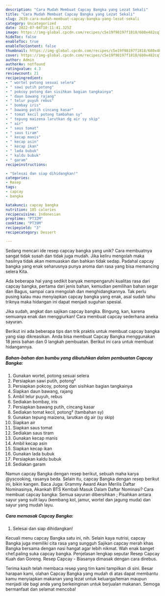 ```yaml
---
description: "Cara Mudah Membuat Capcay Bangka yang Lezat Sekali"
title: "Cara Mudah Membuat Capcay Bangka yang Lezat Sekali"
slug: 2639-cara-mudah-membuat-capcay-bangka-yang-lezat-sekali
category: Uncategorized
date: 2022-07-04T10:11:41.325Z
image: https://img-global.cpcdn.com/recipes/c5e19f98197f1818/680x482cq70/capcay-bangka-foto-resep-utama.jpg
hideToc: false
enableToc: true
enableTocContent: false
thumbnail: https://img-global.cpcdn.com/recipes/c5e19f98197f1818/680x482cq70/capcay-bangka-foto-resep-utama.jpg
cover: https://img-global.cpcdn.com/recipes/c5e19f98197f1818/680x482cq70/capcay-bangka-foto-resep-utama.jpg
author: Admin
authorAv: notfound
ratingvalue: 4.3
reviewcount: 21
recipeingredient:
- " wortel potong sesuai selera"
- " sawi putih potong"
- " pokcoy potong dan sisihkan bagian tangkainya"
- " daun bawang rajang"
- " telur puyuh rebus"
- " bombay iris"
- " bawang putih cincang kasar"
- " tomat kecil potong tambahan sy"
- " tepung maizena larutkan dg air sy skip"
- " air"
- " saus tomat"
- " saus tiram"
- " kecap manis"
- " kecap asin"
- " kecap ikan"
- " lada bubuk"
- " kaldu bubuk"
- " garam"
recipeinstructions:

- "Selesai dan siap dihidangkan!"
categories:
- Resep
tags:
- capcay
- bangka

katakunci: capcay bangka 
nutrition: 185 calories
recipecuisine: Indonesian
preptime: "PT32M"
cooktime: "PT39M"
recipeyield: "3"
recipecategory: Dessert

---
```





Sedang mencari ide resep capcay bangka yang unik? Cara membuatnya sangat tidak susah dan tidak juga mudah. Jika keliru mengolah maka hasilnya tidak akan memuaskan dan bahkan tidak sedap. Padahal capcay bangka yang enak seharusnya punya aroma dan rasa yang bisa memancing selera Kita.





Ada beberapa hal yang sedikit banyak mempengaruhi kualitas rasa dari capcay bangka, pertama dari jenis bahan, kemudian pemilihan bahan segar dan Bagus, sampai cara mengolah dan menghidangkannya. Tak perlu pusing kalau mau menyiapkan capcay bangka yang enak,      asal sudah tahu triknya maka hidangan ini dapat menjadi suguhan spesial.














Jika sudah, angkat dan sajikan capcay bangka. Bingung, kan, karena semuanya enak dan menggiurkan! Cara membuat capcay sederhana aneka sayuran.






Berikut ini ada beberapa tips dan trik praktis untuk membuat capcay bangka yang siap dikreasikan. Anda bisa membuat Capcay Bangka menggunakan 18 jenis bahan dan 0 langkah pembuatan. Berikut ini cara untuk membuat hidangannya.

<!--inarticleads1-->

##### Bahan-bahan dan bumbu yang dibutuhkan dalam pembuatan Capcay Bangka:

1. Gunakan  wortel, potong sesuai selera
1. Persiapkan  sawi putih, potong²
1. Persiapkan  pokcoy, potong dan sisihkan bagian tangkainya
1. Siapkan  daun bawang, rajang
1. Ambil  telur puyuh, rebus
1. Sediakan  bombay, iris
1. Persiapkan  bawang putih, cincang kasar
1. Sediakan  tomat kecil, potong² (tambahan sy)
1. Gunakan  tepung maizena, larutkan dg air (sy skip)
1. Siapkan  air
1. Siapkan  saus tomat
1. Sediakan  saus tiram
1. Gunakan  kecap manis
1. Ambil  kecap asin
1. Siapkan  kecap ikan
1. Gunakan  lada bubuk
1. Persiapkan  kaldu bubuk
1. Sediakan  garam


Namun capcay Bangka dengan resep berikut, sebuah maha karya @yscooking, rasanya beda. Selain itu, capcay Bangka dengan resep berikut ini, bikin kangen. Baca Juga: Grammy Award Akan Merilis Daftar Nominasinya, Akankah BTS Kembali Masuk Dalam Daftar Nominasi? Cara membuat capcay bangka: Semua sayuran dibersihkan ; Pisahkan antara sayur yang sulit layu (kembang kol, jamur, wortel dan jagung muda) dan sayur yang mudah layu. 

<!--inarticleads2-->

##### Cara memasak Capcay Bangka:


1. Selesai dan siap dihidangkan!

Kecuali menu capcay Bangka satu ini, nih. Selain kaya nutrisi, capcay Bangka juga memiliki cita rasa yang sungguh Sajikan capcay merah khas Bangka bersama dengan nasi hangat agar lebih nikmat. Wah enak banget chef.paling suka capcay bangka. Penjelasan lengkap seputar Resep Capcay Kuah dan Goreng. Resep Capcay - Biasanya dimasak dengan cara direbus. 

Terima kasih telah membaca resep yang tim kami tampilkan di sini. Besar harapan kami, olahan Capcay Bangka yang mudah di atas dapat membantu kamu menyiapkan makanan yang lezat untuk keluarga/teman maupun menjadi ide bagi anda yang berkeinginan untuk berjualan makanan. Semoga bermanfaat dan selamat mencoba!
